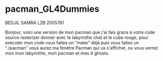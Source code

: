 # pacman_GL4Dummies


BEDJIL SAMRA L2B 2005781

Bonjour, voici une version de mon pacman que j'ai fais grace à votre code source rasterizer donner avec le labyrinthe chat et le cube rouge, pour exécuter 
mon code vous faites un "make" déjà puis vous faites un "./pacman" vous aurez ma fenêtre Pacman qui va s'afficher, ou vous verrez mon mon labyrinthe, mon 
pacman et mes 4 ghosts.
